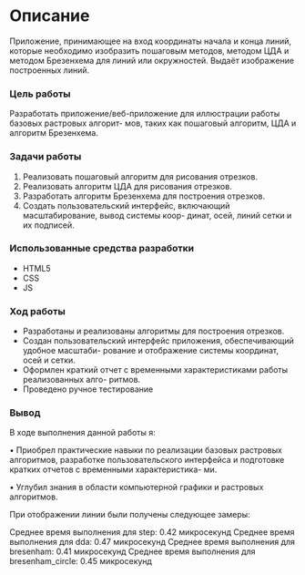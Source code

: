 # Описание
Приложение, принимающее на вход координаты начала и конца линий, которые необходимо изобразить пошаговым методов, методом ЦДА и методом
Брезенхема для линий или окружностей. Выдаёт изображение построенных линий.

### Цель работы
Разработать приложение/веб-приложение для иллюстрации работы базовых растровых алгорит-
мов, таких как пошаговый алгоритм, ЦДА и алгоритм Брезенхема.

### Задачи работы
1. Реализовать пошаговый алгоритм для рисования отрезков.
2. Реализовать алгоритм ЦДА для рисования отрезков.
3. Разработать алгоритм Брезенхема для построения отрезков.
4. Создать пользовательский интерфейс, включающий масштабирование, вывод системы коор-
динат, осей, линий сетки и их подписей.

### Использованные средства разработки
<ul>
    <li>HTML5</li>
    <li>CSS</li>
    <li>JS</li>
</ul>

### Ход работы
- Разработаны и реализованы алгоритмы для построения отрезков.
- Создан пользовательский интерфейс приложения, обеспечивающий удобное масштаби-
рование и отображение системы координат, осей и сетки.
- Оформлен краткий отчет с временными характеристиками работы реализованных алго-
ритмов.
- Проведено ручное тестирование

### Вывод

В ходе выполнения данной работы я:

• Приобрел практические навыки по реализации базовых растровых алгоритмов, разработке
пользовательского интерфейса и подготовке кратких отчетов с временными характеристика-
ми.

• Углубил знания в области компьютерной графики и растровых алгоритмов.

При отображении линии были получены следующее замеры:

Среднее время выполнения для step: 0.42 микросекунд
Среднее время выполнения для dda: 0.47 микросекунд
Среднее время выполнения для bresenham: 0.41 микросекунд
Среднее время выполнения для bresenham_circle: 0.45 микросекунд